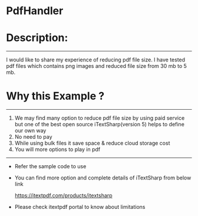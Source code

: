 # PdfHandler

# Description:
***********
I would like to share my experience of reducing pdf file size. I have tested pdf files which contains png images and reduced file size from 30 mb to 5 mb.

# Why this Example ?
*****************
1) We may find many option to reduce pdf file size by using paid service but one of the best open source iTextSharp(version 5) helps to define our own way
2) No need to pay 
3) While using bulk files it save space & reduce cloud storage cost
4) You will more options to play in pdf

*****************
- Refer the sample code to use

- You can find more option and complete details of iTextSharp from below link 

    https://itextpdf.com/products/itextsharp
    
 - Please check itextpdf portal to know about limitations

